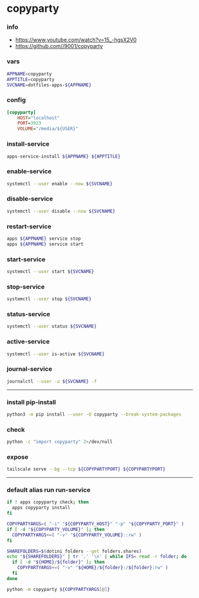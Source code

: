 # copyparty

### info

  - https://www.youtube.com/watch?v=15_-hgsX2V0
  - https://github.com//9001/copyparty


### vars
```sh
APPNAME=copyparty
APPTITLE=copyparty
SVCNAME=dotfiles-apps-${APPNAME}
```

### config

```ini
[copyparty]
    HOST="localhost"
    PORT=3923
    VOLUME="/media/${USER}"
```

### install-service
```sh
apps-service-install ${APPNAME} ${APPTITLE}
```

### enable-service
```sh
systemctl --user enable --now ${SVCNAME}
```

### disable-service
```sh
systemctl --user disable --now ${SVCNAME}
```

### restart-service
```sh
apps ${APPNAME} service stop
apps ${APPNAME} service start
```

### start-service
```sh
systemctl --user start ${SVCNAME}
```

### stop-service
```sh
systemctl --user stop ${SVCNAME}
```

### status-service
```sh
systemctl --user status ${SVCNAME}
```

### active-service
```sh
systemctl --user is-active ${SVCNAME}
```

### journal-service
```sh interactive
journalctl --user -u ${SVCNAME} -f
```

---

### install pip-install
```sh
python3 -m pip install --user -U copyparty --break-system-packages
```

### check
```sh
python -c "import copyparty" 2>/dev/null
```

### expose
```sh
tailscale serve --bg --tcp ${COPYPARTYPORT} ${COPYPARTYPORT}
```

---

### default alias run run-service
```sh interactive
if ! apps copyparty check; then
  apps copyparty install
fi

COPYPARTYARGS=( "-i" "${COPYPARTY_HOST}" "-p" "${COPYPARTY_PORT}" )
if [ -d "${COPYPARTY_VOLUME}" ]; then
  COPYPARTYARGS+=( "-v" "${COPYPARTY_VOLUME}::rw" )
fi

SHAREFOLDERS=$(dotini folders --get folders.shares)
echo "${SHAREFOLDERS}" | tr ',' '\n' | while IFS= read -r folder; do
  if [ -d "${HOME}/${folder}" ]; then
    COPYPARTYARGS+=( "-v" "${HOME}/${folder}:/${folder}:rw" )
  fi
done

python -m copyparty ${COPYPARTYARGS[@]}
```
